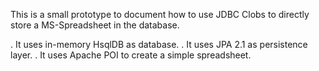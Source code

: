 This is a small prototype to document how to use JDBC Clobs to directly store a MS-Spreadsheet in the database.

. It uses in-memory HsqlDB as database.
. It uses JPA 2.1 as persistence layer.
. It uses Apache POI to create a simple spreadsheet.
